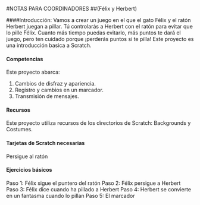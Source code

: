 #NOTAS PARA COORDINADORES
##(Félix y Herbert)####Introducción:Vamos a crear un juego en el que el gato Félix y el ratón Herbert juegan a pillar. Tú controlarás a Herbert con el ratón para evitar que lo pille Félix. Cuanto más tiempo puedas evitarlo, más puntos te dará el juego, pero ten cuidado porque ¡perderás puntos si te pilla! Este proyecto es una introducción basica a Scratch.#### Competencias
Este proyecto abarca:

1. Cambios de disfraz y apariencia.
2. Registro y cambios en un marcador.
3. Transmisión de mensajes.
#### RecursosEste proyecto utiliza recursos de los directorios de Scratch: Backgrounds y Costumes.#### Tarjetas de Scratch necesariasPersigue al ratón#### Ejercicios básicosPaso 1: Félix sigue el puntero del ratónPaso 2: Félix persigue a HerbertPaso 3: Félix dice cuando ha pillado a HerbertPaso 4: Herbert se convierte en un fantasma cuando lo pillan
Paso 5: El marcador
